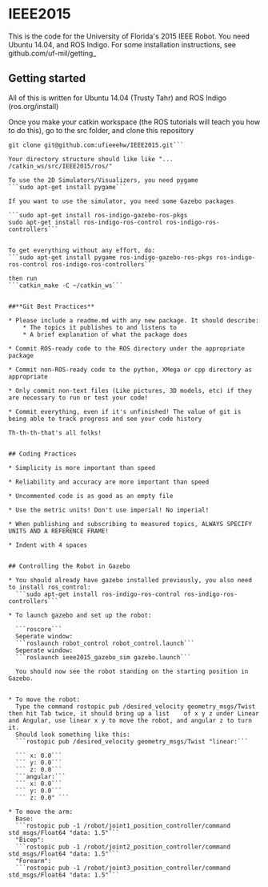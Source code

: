 IEEE2015
========

This is the code for the University of Florida's 2015 IEEE Robot.
You need Ubuntu 14.04, and ROS Indigo. For some installation instructions, see github.com/uf-mil/getting_

## Getting started

All of this is written for Ubuntu 14.04 (Trusty Tahr) and ROS Indigo (ros.org/install)

Once you make your catkin workspace (the ROS tutorials will teach you how to do this), go to the src folder, and clone this repository
```cd ~/catkin_ws/src
git clone git@github.com:ufieeehw/IEEE2015.git```

Your directory structure should like like "... /catkin_ws/src/IEEE2015/ros/"

To use the 2D Simulators/Visualizers, you need pygame
```sudo apt-get install pygame```

If you want to use the simulator, you need some Gazebo packages

```sudo apt-get install ros-indigo-gazebo-ros-pkgs
sudo apt-get install ros-indigo-ros-control ros-indigo-ros-controllers```


To get everything without any effort, do:
```sudo apt-get install pygame ros-indigo-gazebo-ros-pkgs ros-indigo-ros-control ros-indigo-ros-controllers```

then run 
```catkin_make -C ~/catkin_ws```


##**Git Best Practices**

* Please include a readme.md with any new package. It should describe:
    * The topics it publishes to and listens to
    * A brief explanation of what the package does

* Commit ROS-ready code to the ROS directory under the appropriate package

* Commit non-ROS-ready code to the python, XMega or cpp directory as appropriate

* Only commit non-text files (Like pictures, 3D models, etc) if they are necessary to run or test your code!

* Commit everything, even if it's unfinished! The value of git is being able to track progress and see your code history

Th-th-th-that's all folks!


## Coding Practices

* Simplicity is more important than speed

* Reliability and accuracy are more important than speed

* Uncommented code is as good as an empty file

* Use the metric units! Don't use imperial! No imperial!

* When publishing and subscribing to measured topics, ALWAYS SPECIFY UNITS AND A REFERENCE FRAME!

* Indent with 4 spaces


## Controlling the Robot in Gazebo

* You should already have gazebo installed previously, you also need to install ros_control:
  ```sudo apt-get install ros-indigo-ros-control ros-indigo-ros-controllers```

* To launch gazebo and set up the robot:

  ```roscore```
  Seperate window:
  ```roslaunch robot_control robot_control.launch```
  Seperate window:
  ```roslaunch ieee2015_gazebo_sim gazebo.launch```

  You should now see the robot standing on the starting position in Gazebo.


* To move the robot:
  Type the command rostopic pub /desired_velocity geometry_msgs/Twist then hit Tab twice, it should bring up a list    of x y z under Linear and Angular, use linear x y to move the robot, and angular z to turn it.
  Should look something like this:
  ```rostopic pub /desired_velocity geometry_msgs/Twist "linear:```

  ``` x: 0.0```
  ``` y: 0.0```
  ``` z: 0.0```
  ```angular:```
  ``` x: 0.0```
  ``` y: 0.0```
  ``` z: 0.0" ```

* To move the arm:
  Base:
  ```rostopic pub -1 /robot/joint1_position_controller/command std_msgs/Float64 "data: 1.5"```
  "Bicep":
  ```rostopic pub -1 /robot/joint2_position_controller/command std_msgs/Float64 "data: 1.5"```
  "Forearm":
  ```rostopic pub -1 /robot/joint3_position_controller/command std_msgs/Float64 "data: 1.5"```
